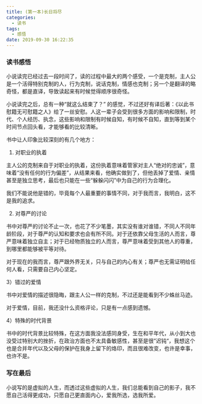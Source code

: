 ```yaml
---
title: (第一本)长日将尽
categories:
  - 读书
tags:
  - 感悟
date: 2019-09-30 16:22:35
---
```


### 读书感悟

小说读完已经过去一段时间了，读的过程中最大的两个感受，一个是克制，主人公是一个活得特别克制的人，行为克制，说话克制，情感也克制；另一个是翻译的略奇怪，都是直译，导致读起来有时候觉得顺序很奇怪。

小说读完之后，总有一种“就这么结束了？” 的感觉，不过还好有译后著：《以此书慰籍无可慰籍之人》给了一丝安慰。人这一辈子会受到很多方面的影响和限制，时代、个人经历、执念，这些影响和限制有时候自知，有时候不自知，直到等到某个时间节点回头看，才能够看的比较清晰。

书中让人印象比较深刻的有几个地方：

1) 对职业的执着

主人公的克制来自于对职业的执着，这份执着意味着管家对主人“绝对的忠诚”，意味着“没有任何的行为偏差”，从结果来看，他确实做到了，但他丢掉了爱情、亲情甚至是独立思考，最后也只能在一些“躲躲闪闪”中为自己的行为合理化。

我们不能说他是错的，毕竟每个人最重要的事情不同，对于我而言，我明白，这不是我的追求。

2) 对尊严的讨论

书中对尊严的讨论不止一次，也花了不少笔墨，其实没有谁对谁错，不同人不同年龄阶段，对于尊严的认知和要求也会有所不同。对于还依靠父母生活的人而言，尊严意味着独立自主；对于已经物质独立的人而言，尊严意味着受到其他人的尊重，到哪里都能够被平等对待。

对于现在的我而言，尊严跟外界无关，只与自己的内心有关；尊严也无需证明给任何人看，只需要自己内心坚定。

3）错过的爱情

书中对爱情的描述很隐晦，跟主人公一样的克制，不过还是能看到不少蛛丝马迹。

对于爱情，目前，我还没什么资格评论，只是有一点感到遗憾。

4）特殊的时代背景

书中的时代背景比较特殊，在这方面我没法感同身受，生在和平年代，从小到大也没受过特别大的挫折，在政治方面也不太具备敏感性，甚至是很”迟钝“，我想这个也是合并年代以及父母的保护在我身上留下的烙印，而且很难改变，也许是幸事，也许不是。

### 写在最后

小说写的是虚拟的人生，而透过这些虚拟的人生，我们总能看到自己的影子，我不愿自己活得更成功，只愿自己更直面内心，爱我所选，选我所爱。

